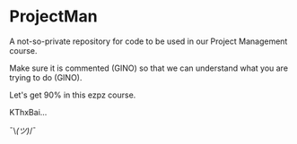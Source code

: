# ProjectMan
A not-so-private repository for code to be used in our Project Management course.

Make sure it is commented (GINO) so that we can understand what you are trying to do (GINO).

Let's get 90% in this ezpz course.

KThxBai...

¯\\_(ツ)_/¯

